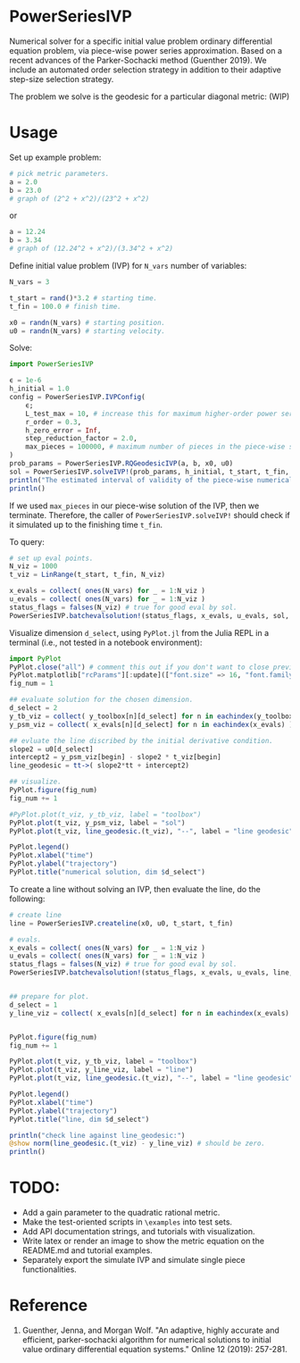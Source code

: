 # PowerSeriesIVP
Numerical solver for a specific initial value problem ordinary differential equation problem, via piece-wise power series approximation. Based on a recent advances of the Parker-Sochacki method (Guenther 2019). We include an automated order selection strategy in addition to their adaptive step-size selection strategy.

The problem we solve is the geodesic for a particular diagonal metric: (WIP)

# Usage

Set up example problem:
```julia
# pick metric parameters.
a = 2.0
b = 23.0
# graph of (2^2 + x^2)/(23^2 + x^2)
```
or 
```julia
a = 12.24
b = 3.34
# graph of (12.24^2 + x^2)/(3.34^2 + x^2)
```


Define initial value problem (IVP) for `N_vars` number of variables:
```julia
N_vars = 3

t_start = rand()*3.2 # starting time.
t_fin = 100.0 # finish time.

x0 = randn(N_vars) # starting position.
u0 = randn(N_vars) # starting velocity.
```

Solve:
```julia
import PowerSeriesIVP

ϵ = 1e-6
h_initial = 1.0
config = PowerSeriesIVP.IVPConfig(
    ϵ;
    L_test_max = 10, # increase this for maximum higher-order power series.
    r_order = 0.3,
    h_zero_error = Inf,
    step_reduction_factor = 2.0,
    max_pieces = 100000, # maximum number of pieces in the piece-wise solution.
)
prob_params = PowerSeriesIVP.RQGeodesicIVP(a, b, x0, u0)
sol = PowerSeriesIVP.solveIVP!(prob_params, h_initial, t_start, t_fin, config);
println("The estimated interval of validity of the piece-wise numerical solution is from time ", t_start, " to ", PowerSeriesIVP.getendtime(sol))
println()

```
If we used `max_pieces` in our piece-wise solution of the IVP, then we terminate. Therefore, the caller of `PowerSeriesIVP.solveIVP!` should check if it simulated up to the finishing time `t_fin`.

To query:
```julia
# set up eval points.
N_viz = 1000
t_viz = LinRange(t_start, t_fin, N_viz)

x_evals = collect( ones(N_vars) for _ = 1:N_viz )
u_evals = collect( ones(N_vars) for _ = 1:N_viz )
status_flags = falses(N_viz) # true for good eval by sol.
PowerSeriesIVP.batchevalsolution!(status_flags, x_evals, u_evals, sol, t_viz)

```

Visualize dimension `d_select`, using `PyPlot.jl` from the Julia REPL in a terminal (i.e., not tested in a notebook environment):
```julia
import PyPlot
PyPlot.close("all") # comment this out if you don't want to close previously opened PyPlot windows.
PyPlot.matplotlib["rcParams"][:update](["font.size" => 16, "font.family" => "serif"])
fig_num = 1

## evaluate solution for the chosen dimension.
d_select = 2
y_tb_viz = collect( y_toolbox[n][d_select] for n in eachindex(y_toolbox) )
y_psm_viz = collect( x_evals[n][d_select] for n in eachindex(x_evals) )

## evluate the line discribed by the initial derivative condition.
slope2 = u0[d_select]
intercept2 = y_psm_viz[begin] - slope2 * t_viz[begin]
line_geodesic = tt->( slope2*tt + intercept2)

## visualize.
PyPlot.figure(fig_num)
fig_num += 1

#PyPlot.plot(t_viz, y_tb_viz, label = "toolbox")
PyPlot.plot(t_viz, y_psm_viz, label = "sol")
PyPlot.plot(t_viz, line_geodesic.(t_viz), "--", label = "line geodesic")

PyPlot.legend()
PyPlot.xlabel("time")
PyPlot.ylabel("trajectory")
PyPlot.title("numerical solution, dim $d_select")

```

To create a line without solving an IVP, then evaluate the line, do the following:
```julia
# create line
line = PowerSeriesIVP.createline(x0, u0, t_start, t_fin)

# evals.
x_evals = collect( ones(N_vars) for _ = 1:N_viz )
u_evals = collect( ones(N_vars) for _ = 1:N_viz )
status_flags = falses(N_viz) # true for good eval by sol.
PowerSeriesIVP.batchevalsolution!(status_flags, x_evals, u_evals, line, t_viz)


## prepare for plot.
d_select = 1
y_line_viz = collect( x_evals[n][d_select] for n in eachindex(x_evals) )


PyPlot.figure(fig_num)
fig_num += 1

PyPlot.plot(t_viz, y_tb_viz, label = "toolbox")
PyPlot.plot(t_viz, y_line_viz, label = "line")
PyPlot.plot(t_viz, line_geodesic.(t_viz), "--", label = "line geodesic")

PyPlot.legend()
PyPlot.xlabel("time")
PyPlot.ylabel("trajectory")
PyPlot.title("line, dim $d_select")

println("check line against line_geodesic:")
@show norm(line_geodesic.(t_viz) - y_line_viz) # should be zero.
println()

```

# TODO:
- Add a gain parameter to the quadratic rational metric.
- Make the test-oriented scripts in `\examples` into test sets.
- Add API documentation strings, and tutorials with visualization.
- Write latex or render an image to show the metric equation on the README.md and tutorial examples.
- Separately export the simulate IVP and simulate single piece functionalities.

# Reference
1. Guenther, Jenna, and Morgan Wolf. "An adaptive, highly accurate and efficient, parker-sochacki algorithm for numerical solutions to initial value ordinary differential equation systems." Online 12 (2019): 257-281.